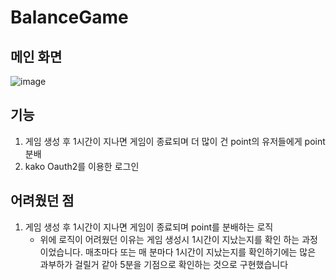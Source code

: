 # BalanceGame
## 메인 화면
![image](https://github.com/gyudong0908/BalanceGame/assets/121427661/caa0bbad-a8d2-4d70-b46a-d6d70b056679)
## 기능
1. 게임 생성 후 1시간이 지나면 게임이 종료되며 더 많이 건 point의 유저들에게 point 분배
2. kako Oauth2를 이용한 로그인
## 어려웠던 점
1. 게임 생성 후 1시간이 지나면 게임이 종료되며 point를 분배하는 로직
   - 위에 로직이 어려웠던 이유는 게임 생성시 1시간이 지났는지를 확인 하는 과정이었습니다. 매초마다 또는 매 분마다 1시간이 지났는지를 확인하기에는 많은 과부하가 걸릴거 같아 5분을 기점으로 확인하는 것으로 구현했습니다
